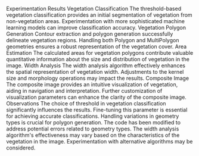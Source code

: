 Experimentation Results
Vegetation Classification
The threshold-based vegetation classification provides an initial segmentation of vegetation from non-vegetation areas.
Experimentation with more sophisticated machine learning models can improve classification accuracy.
Vegetation Polygon Generation
Contour extraction and polygon generation successfully delineate vegetation regions.
Handling both Polygon and MultiPolygon geometries ensures a robust representation of the vegetation cover.
Area Estimation
The calculated areas for vegetation polygons contribute valuable quantitative information about the size and distribution of vegetation in the image.
Width Analysis
The width analysis algorithm effectively enhances the spatial representation of vegetation width.
Adjustments to the kernel size and morphology operations may impact the results.
Composite Image
The composite image provides an intuitive visualization of vegetation, aiding in navigation and interpretation.
Further customization of visualization parameters can enhance the clarity of the composite image.
Observations
The choice of threshold in vegetation classification significantly influences the results. Fine-tuning this parameter is essential for achieving accurate classifications.
Handling variations in geometry types is crucial for polygon generation. The code has been modified to address potential errors related to geometry types.
The width analysis algorithm's effectiveness may vary based on the characteristics of the vegetation in the image. Experimentation with alternative algorithms may be considered.

